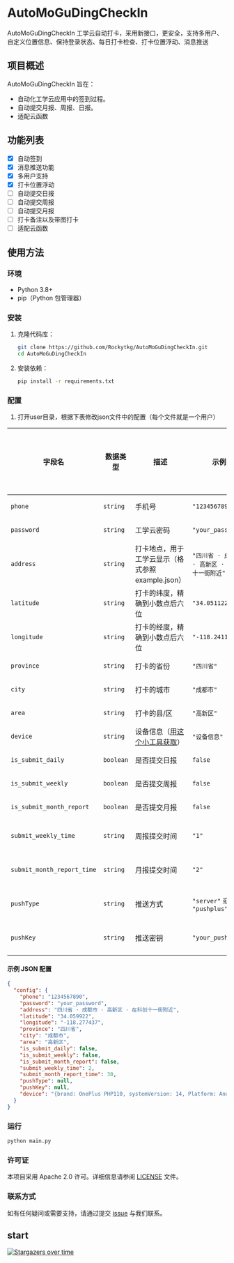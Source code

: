 # AutoMoGuDingCheckIn

AutoMoGuDingCheckIn 工学云自动打卡，采用新接口，更安全，支持多用户、自定义位置信息、保持登录状态、每日打卡检查、打卡位置浮动、消息推送

## 项目概述

AutoMoGuDingCheckIn 旨在：

- 自动化工学云应用中的签到过程。
- 自动提交月报、周报、日报。
- 适配云函数

## 功能列表

- [x] 自动签到
- [x] 消息推送功能
- [x] 多用户支持
- [x] 打卡位置浮动
- [ ] 自动提交日报
- [ ] 自动提交周报
- [ ] 自动提交月报
- [ ] 打卡备注以及带图打卡
- [ ] 适配云函数

## 使用方法

### 环境

- Python 3.8+
- pip（Python 包管理器）

### 安装

1. 克隆代码库：
    ```bash
    git clone https://github.com/Rockytkg/AutoMoGuDingCheckIn.git
    cd AutoMoGuDingCheckIn
    ```

2. 安装依赖：
    ```bash
    pip install -r requirements.txt
    ```

### 配置

1. 打开user目录，根据下表修改json文件中的配置（每个文件就是一个用户）

| 字段名                        | 数据类型      | 描述                                                           | 示例                             | 是否必须填写 |
|----------------------------|-----------|--------------------------------------------------------------|--------------------------------|--------|
| `phone`                    | `string`  | 手机号                                                          | `"1234567890"`                 | 必须     |
| `password`                 | `string`  | 工学云密码                                                        | `"your_password"`              | 必须     |
| `address`                  | `string`  | 打卡地点，用于工学云显示（格式参照example.json）                               | `"四川省 · 成都市 · 高新区 · 在科创十一街附近"` | 必须     |
| `latitude`                 | `string`  | 打卡的纬度，精确到小数点后六位                                              | `"34.051122"`                  | 必须     |
| `longitude`                | `string`  | 打卡的经度，精确到小数点后六位                                              | `"-118.241137"`                | 必须     |
| `province`                 | `string`  | 打卡的省份                                                        | `"四川省"`                        | 必须     |
| `city`                     | `string`  | 打卡的城市                                                        | `"成都市"`                        | 必须     |
| `area`                     | `string`  | 打卡的县/区                                                       | `"高新区"`                        | 必须     |
| `device`                   | `string`  | 设备信息（[用这个小工具获取](https://www.123pan.com/s/rlqcVv-bQOPH.html)） | `"设备信息"`                       | 必须     |
| `is_submit_daily`          | `boolean` | 是否提交日报                                                       | `false`                        | 必须     |
| `is_submit_weekly`         | `boolean` | 是否提交周报                                                       | `false`                        | 必须     |
| `is_submit_month_report`   | `boolean` | 是否提交月报                                                       | `false`                        | 必须     |
| `submit_weekly_time`       | `string`  | 周报提交时间                                                       | `"1"`                          | 不必须    |
| `submit_month_report_time` | `string`  | 月报提交时间                                                       | `"2"`                          | 不必须    |
| `pushType`                 | `string`  | 推送方式                                                         | `"server"` 或 `"pushplus"`      | 不必须    |
| `pushKey`                  | `string`  | 推送密钥                                                         | `"your_push_key"`              | 不必须    |

#### 示例 JSON 配置

```json
{
  "config": {
    "phone": "1234567890",
    "password": "your_password",
    "address": "四川省 · 成都市 · 高新区 · 在科创十一街附近",
    "latitude": "34.059922",
    "longitude": "-118.277437",
    "province": "四川省",
    "city": "成都市",
    "area": "高新区",
    "is_submit_daily": false,
    "is_submit_weekly": false,
    "is_submit_month_report": false,
    "submit_weekly_time": 2,
    "submit_month_report_time": 30,
    "pushType": null,
    "pushKey": null,
    "device": "{brand: OnePlus PHP110, systemVersion: 14, Platform: Android, isPhysicalDevice: true, incremental: T.18b885b-be80-be7f}"
  }
}
```

### 运行

```bash
python main.py
```

### 许可证

本项目采用 Apache 2.0 许可。详细信息请参阅 [LICENSE](https://github.com/Rockytkg/AutoMoGuDingCheckIn/blob/main/LICENSE)
文件。

### 联系方式

如有任何疑问或需要支持，请通过提交 [issue](https://github.com/Rockytkg/AutoMoGuDingCheckIn/issues) 与我们联系。

## start

[![Stargazers over time](https://starchart.cc/Rockytkg/AutoMoGuDingCheckIn)](https://starchart.cc/Rockytkg/AutoMoGuDingCheckIn)
